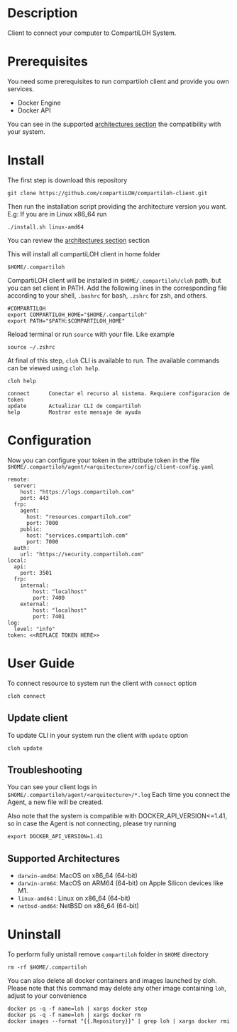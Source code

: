 # Description

Client to connect your computer to CompartiLOH System.

# Prerequisites

You need some prerequisites to run compartiloh client and provide you own services.

- Docker Engine
- Docker API

You can see in the supported [architectures section](https://github.com/compartiLOH/compartiloh-client?tab=readme-ov-file#supported-architectures) the compatibility with your system.

# Install

The first step is download this repository

```
git clone https://github.com/compartiLOH/compartiloh-client.git
```

Then run the installation script providing the architecture version you want. E.g: If you are in Linux x86_64 run

```
./install.sh linux-amd64
```

You can review the [architectures section](https://github.com/compartiLOH/compartiloh-client?tab=readme-ov-file#supported-architectures) section

This will install all compartiLOH client in home folder

```
$HOME/.compartiloh
```

CompartiLOH client will be installed in `$HOME/.compartiloh/cloh` path, but you can set client in PATH. Add the following lines in the corresponding file according to your shell, `.bashrc` for bash, `.zshrc` for zsh, and others.

```
#COMPARTILOH
export COMPARTILOH_HOME="$HOME/.compartiloh"
export PATH="$PATH:$COMPARTILOH_HOME"
```

Reload terminal or run `source` with your file. Like example

```
source ~/.zshrc
```

At final of this step, `cloh` CLI is available to run. The available commands can be viewed using `cloh help`. 

```
cloh help

connect      Conectar el recurso al sistema. Requiere configuracion de token
update       Actualizar CLI de compartiloh
help         Mostrar este mensaje de ayuda
```

# Configuration

Now you can configure your token in the attribute token in the file `$HOME/.compartiloh/agent/<arquitecture>/config/client-config.yaml`

```
remote:
  server: 
    host: "https://logs.compartiloh.com"
    port: 443
  frp:
    agent:
      host: "resources.compartiloh.com"
      port: 7000
    public:
      host: "services.compartiloh.com"
      port: 7000
  auth:
    url: "https://security.compartiloh.com"
local:
  api:
    port: 3501
  frp:
    internal:
        host: "localhost"
        port: 7400
    external:
        host: "localhost"
        port: 7401
log:
  level: "info"
token: <<REPLACE TOKEN HERE>>
```

# User Guide

To connect resource to system run the client with `connect` option
```
cloh connect
```

## Update client

To update CLI in your system run the client with `update` option
```
cloh update
```

## Troubleshooting

You can see your client logs in `$HOME/.compartiloh/agent/<arquitecture>/*.log` Each time you connect the Agent, a new file will be created.

Also note that the system is compatible with DOCKER_API_VERSION<=1.41, so in case the Agent is not connecting, please try running
```
export DOCKER_API_VERSION=1.41
```

## Supported Architectures

- `darwin-amd64`: MacOS on x86_64 (64-bit)
- `darwin-arm64`: MacOS on ARM64 (64-bit) on Apple Silicon devices like M1.
- `linux-amd64` : Linux on x86_64 (64-bit)
- `netbsd-amd64`: NetBSD on x86_64 (64-bit)

# Uninstall

To perform fully unistall remove `compartiloh` folder in `$HOME` directory

```
rm -rf $HOME/.compartiloh
```

You can also delete all docker containers and images launched by cloh. Please note that this command may delete any other image containing `loh`, adjust to your convenience

```
docker ps -q -f name=loh | xargs docker stop
docker ps -q -f name=loh | xargs docker rm
docker images --format "{{.Repository}}" | grep loh | xargs docker rmi
```